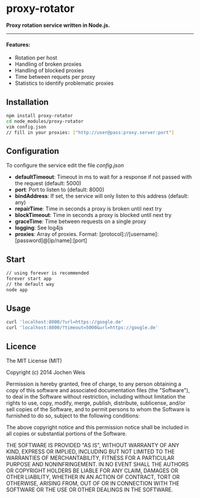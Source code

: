 # proxy-rotator

**Proxy rotation service written in Node.js.**

----------

#### Features:

 - Rotation per host
 - Handling of broken proxies
 - Handling of blocked proxies
 - Time between requets per proxy
 - Statistics to identify problematic proxies

## Installation
```bash
npm install proxy-rotator
cd node_modules/proxy-rotator
vim config.json
// fill in your proxies: ["http://user@pass:proxy.server:port"]
```

## Configuration
To configure the service edit the file *config.json*

- **defaultTimeout**: Timeout in ms to wait for a response if not passed with the request (default: 5000)
- **port**: Port to listen to (default: 8000)
- **bindAddress**: If set, the service will only listen to this address (default: any)
- **repairTime**: Time in seconds a proxy is broken until next try
- **blockTimeout**: Time in seconds a proxy is blocked until next try
- **graceTime**: Time between requests on a single proxy
- **logging**: See log4js
- **proxies**: Array of proxies. Format: [protocol]://[username]:[password]@[ip/name]:[port] 

## Start
```bash
// using forever is recommended
forever start app
// the default way
node app
```

## Usage
```bash
curl 'localhost:8000/?url=https://google.de'
curl 'localhost:8000/?timeout=5000&url=https://google.de'
```
    
## Licence
The MIT License (MIT)

Copyright (c) 2014 Jochen Weis

Permission is hereby granted, free of charge, to any person obtaining a copy
of this software and associated documentation files (the "Software"), to deal
in the Software without restriction, including without limitation the rights
to use, copy, modify, merge, publish, distribute, sublicense, and/or sell
copies of the Software, and to permit persons to whom the Software is
furnished to do so, subject to the following conditions:

The above copyright notice and this permission notice shall be included in
all copies or substantial portions of the Software.

THE SOFTWARE IS PROVIDED "AS IS", WITHOUT WARRANTY OF ANY KIND, EXPRESS OR
IMPLIED, INCLUDING BUT NOT LIMITED TO THE WARRANTIES OF MERCHANTABILITY,
FITNESS FOR A PARTICULAR PURPOSE AND NONINFRINGEMENT. IN NO EVENT SHALL THE
AUTHORS OR COPYRIGHT HOLDERS BE LIABLE FOR ANY CLAIM, DAMAGES OR OTHER
LIABILITY, WHETHER IN AN ACTION OF CONTRACT, TORT OR OTHERWISE, ARISING FROM,
OUT OF OR IN CONNECTION WITH THE SOFTWARE OR THE USE OR OTHER DEALINGS IN
THE SOFTWARE.
